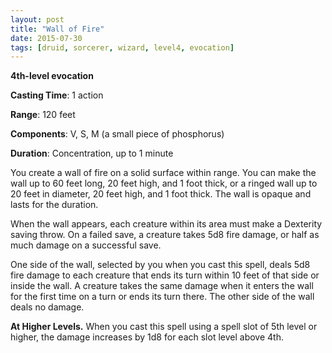 ```yaml
---
layout: post
title: "Wall of Fire"
date: 2015-07-30
tags: [druid, sorcerer, wizard, level4, evocation]
---
```


**4th-level evocation**

**Casting Time**: 1 action

**Range**: 120 feet

**Components**: V, S, M (a small piece of phosphorus)

**Duration**: Concentration, up to 1 minute

You create a wall of fire on a solid surface within range. You can make the wall up to 60 feet long, 20 feet high, and 1 foot thick, or a ringed wall up to 20 feet in diameter, 20 feet high, and 1 foot thick. The wall is opaque and lasts for the duration.

When the wall appears, each creature within its area must make a Dexterity saving throw. On a failed save, a creature takes 5d8 fire damage, or half as much damage on a successful save.

One side of the wall, selected by you when you cast this spell, deals 5d8 fire damage to each creature that ends its turn within 10 feet of that side or inside the wall. A creature takes the same damage when it enters the wall for the first time on a turn or ends its turn there. The other side of the wall deals no damage.

**At Higher Levels.** When you cast this spell using a spell slot of 5th level or higher, the damage increases by 1d8 for each slot level above 4th.
